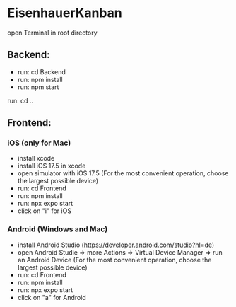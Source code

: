 # EisenhauerKanban

open Terminal in root directory

## Backend:

- run: cd Backend
- run: npm install
- run: npm start

run: cd ..

## Frontend:

### iOS (only for Mac)

- install xcode
- install iOS 17.5 in xcode
- open simulator with iOS 17.5 (For the most convenient operation, choose the largest possible device)
- run: cd Frontend
- run: npm install
- run: npx expo start
- click on "i" for iOS

### Android (Windows and Mac)

- install Android Studio (https://developer.android.com/studio?hl=de)
- open Android Studie => more Actions => Virtual Device Manager => run an Android Device (For the most convenient operation, choose the largest possible device)
- run: cd Frontend
- run: npm install
- run: npx expo start
- click on "a" for Android
